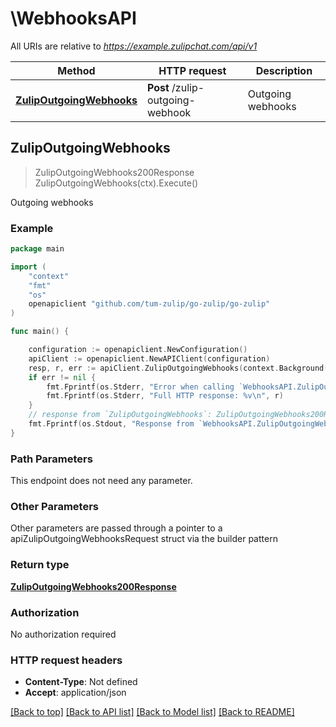 # \WebhooksAPI

All URIs are relative to *https://example.zulipchat.com/api/v1*

Method | HTTP request | Description
------------- | ------------- | -------------
[**ZulipOutgoingWebhooks**](WebhooksAPI.md#ZulipOutgoingWebhooks) | **Post** /zulip-outgoing-webhook | Outgoing webhooks



## ZulipOutgoingWebhooks

> ZulipOutgoingWebhooks200Response ZulipOutgoingWebhooks(ctx).Execute()

Outgoing webhooks



### Example

```go
package main

import (
	"context"
	"fmt"
	"os"
	openapiclient "github.com/tum-zulip/go-zulip/go-zulip"
)

func main() {

	configuration := openapiclient.NewConfiguration()
	apiClient := openapiclient.NewAPIClient(configuration)
	resp, r, err := apiClient.ZulipOutgoingWebhooks(context.Background()).Execute()
	if err != nil {
		fmt.Fprintf(os.Stderr, "Error when calling `WebhooksAPI.ZulipOutgoingWebhooks``: %v\n", err)
		fmt.Fprintf(os.Stderr, "Full HTTP response: %v\n", r)
	}
	// response from `ZulipOutgoingWebhooks`: ZulipOutgoingWebhooks200Response
	fmt.Fprintf(os.Stdout, "Response from `WebhooksAPI.ZulipOutgoingWebhooks`: %v\n", resp)
}
```

### Path Parameters

This endpoint does not need any parameter.

### Other Parameters

Other parameters are passed through a pointer to a apiZulipOutgoingWebhooksRequest struct via the builder pattern


### Return type

[**ZulipOutgoingWebhooks200Response**](ZulipOutgoingWebhooks200Response.md)

### Authorization

No authorization required

### HTTP request headers

- **Content-Type**: Not defined
- **Accept**: application/json

[[Back to top]](#) [[Back to API list]](../README.md#documentation-for-api-endpoints)
[[Back to Model list]](../README.md#documentation-for-models)
[[Back to README]](../README.md)

